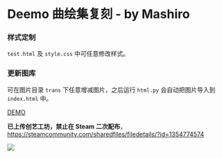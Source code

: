 ﻿Deemo 曲绘集复刻 - by Mashiro
===

### 样式定制

`test.html` 及 `style.css` 中可任意修改样式。

### 更新图库

可在图片目录 `trans` 下任意增减图片，之后运行 `html.py` 会自动把图片导入到 `index.html` 中。

[DEMO](https://seemo.shino.cc)

**已上传创艺工坊，禁止在 Steam 二次配布**，<https://steamcommunity.com/sharedfiles/filedetails/?id=1354774574>

![](https://view.moezx.cc/images/2018/04/07/Capture.png)
